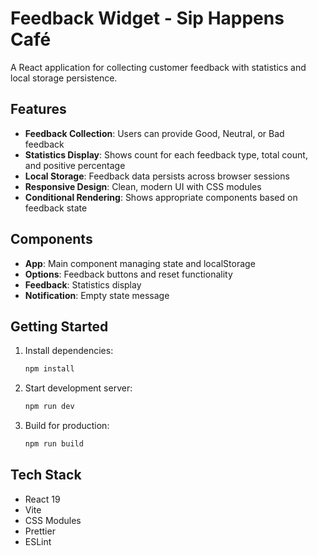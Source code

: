 # Feedback Widget - Sip Happens Café

A React application for collecting customer feedback with statistics and local storage persistence.

## Features

- **Feedback Collection**: Users can provide Good, Neutral, or Bad feedback
- **Statistics Display**: Shows count for each feedback type, total count, and positive percentage
- **Local Storage**: Feedback data persists across browser sessions
- **Responsive Design**: Clean, modern UI with CSS modules
- **Conditional Rendering**: Shows appropriate components based on feedback state

## Components

- **App**: Main component managing state and localStorage
- **Options**: Feedback buttons and reset functionality
- **Feedback**: Statistics display
- **Notification**: Empty state message

## Getting Started

1. Install dependencies:
   ```bash
   npm install
   ```

2. Start development server:
   ```bash
   npm run dev
   ```

3. Build for production:
   ```bash
   npm run build
   ```

## Tech Stack

- React 19
- Vite
- CSS Modules
- Prettier
- ESLint